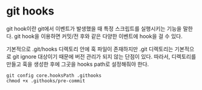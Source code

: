 # git hooks
git hook이란 git에서 이벤트가 발생했을 때 특정 스크립트를 실행시키는 기능을 말한다.
git hook을 이용하면 커밋/전 후와 같은 다양한 이벤트에 hook을 걸 수 있다.  

기본적으로 .git/hooks 디렉토리 안에 훅 파일이 존재하지만 .git 디렉토리는 기본적으로 git ignore 대상이기 때문에 버전 관리가 되지 않는 단점이 있다.
따라서, 디렉토리를 만들고 훅을 생성한 후에 그곳을 hooks path로 설정해줘야 한다.

```shell script
git config core.hooksPath .githooks
chmod +x .githooks/pre-commit
```

